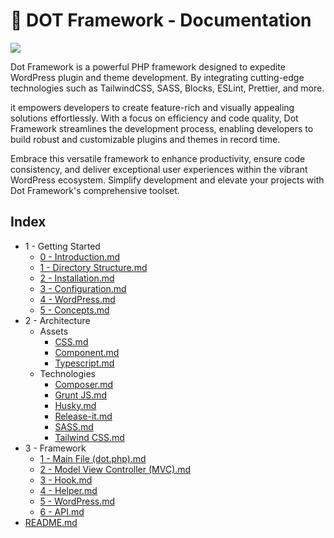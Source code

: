 # 🍱 DOT Framework - Documentation

![](https://brain.artistudio.xyz/vaults/WordPress-dot-framework/stack.jpg)

Dot Framework is a powerful PHP framework designed to expedite WordPress plugin and theme development. By integrating cutting-edge technologies such as TailwindCSS, SASS, Blocks, ESLint, Prettier, and more.

it empowers developers to create feature-rich and visually appealing solutions effortlessly. With a focus on efficiency and code quality, Dot Framework streamlines the development process, enabling developers to build robust and customizable plugins and themes in record time.

Embrace this versatile framework to enhance productivity, ensure code consistency, and deliver exceptional user experiences within the vibrant WordPress ecosystem. Simplify development and elevate your projects with Dot Framework's comprehensive toolset.

## Index

- 1 - Getting Started
    - [0 - Introduction.md](https://brain.artistudio.xyz/knowledge/WordPress-dot-framework/1-getting-started/0-introduction.md)
    - [1 - Directory Structure.md](https://brain.artistudio.xyz/knowledge/WordPress-dot-framework/1-getting-started/1-directory-structure.md)
    - [2 - Installation.md](https://brain.artistudio.xyz/knowledge/WordPress-dot-framework/1-getting-started/2-installation.md)
    - [3 - Configuration.md](https://brain.artistudio.xyz/knowledge/WordPress-dot-framework/1-getting-started/3-configuration.md)
    - [4 - WordPress.md](https://brain.artistudio.xyz/knowledge/WordPress-dot-framework/1-getting-started/4-wordpress.md)
    - [5 - Concepts.md](https://brain.artistudio.xyz/knowledge/WordPress-dot-framework/1-getting-started/5-concepts.md)
- 2 - Architecture
    - Assets
        - [CSS.md](https://brain.artistudio.xyz/knowledge/WordPress-dot-framework/2-architecture/assets/css.md)
        - [Component.md](https://brain.artistudio.xyz/knowledge/WordPress-dot-framework/2-architecture/assets/component.md)
        - [Typescript.md](https://brain.artistudio.xyz/knowledge/WordPress-dot-framework/2-architecture/assets/typescript.md)
    - Technologies
        - [Composer.md](https://brain.artistudio.xyz/knowledge/WordPress-dot-framework/2-architecture/technologies/composer.md)
        - [Grunt JS.md](https://brain.artistudio.xyz/knowledge/WordPress-dot-framework/2-architecture/technologies/grunt-js.md)
        - [Husky.md](https://brain.artistudio.xyz/knowledge/WordPress-dot-framework/2-architecture/technologies/husky.md)
        - [Release-it.md](https://brain.artistudio.xyz/knowledge/WordPress-dot-framework/2-architecture/technologies/release-it.md)
        - [SASS.md](https://brain.artistudio.xyz/knowledge/WordPress-dot-framework/2-architecture/technologies/sass.md)
        - [Tailwind CSS.md](https://brain.artistudio.xyz/knowledge/WordPress-dot-framework/2-architecture/technologies/tailwind-css.md)
- 3 - Framework
    - [1 - Main File (dot.php).md](https://brain.artistudio.xyz/knowledge/WordPress-dot-framework/3-framework/1-main-file-dot.php-.md)
    - [2 - Model View Controller (MVC).md](https://brain.artistudio.xyz/knowledge/WordPress-dot-framework/3-framework/2-model-view-controller-mvc-.md)
    - [3 - Hook.md](https://brain.artistudio.xyz/knowledge/WordPress-dot-framework/3-framework/3-hook.md)
    - [4 - Helper.md](https://brain.artistudio.xyz/knowledge/WordPress-dot-framework/3-framework/4-helper.md)
    - [5 - WordPress.md](https://brain.artistudio.xyz/knowledge/WordPress-dot-framework/3-framework/5-wordpress.md)
    - [6 - API.md](https://brain.artistudio.xyz/knowledge/WordPress-dot-framework/3-framework/6-api.md)
- [README.md](https://brain.artistudio.xyz/knowledge/WordPress-dot-framework/readme.md)
